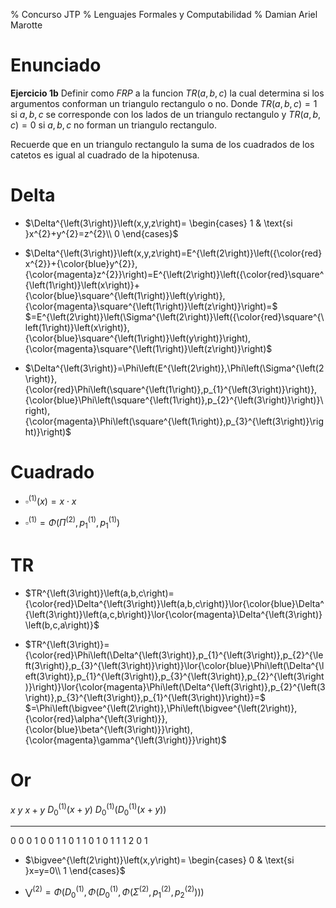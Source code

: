 % Concurso JTP
% Lenguajes Formales y Computabilidad
% Damian Ariel Marotte

# Enunciado

**Ejercicio 1b**
Definir como $FRP$ a la funcion $TR(a, b, c)$ la cual determina si los argumentos
conforman un triangulo rectangulo o no. Donde $TR(a, b, c) = 1$ si $a, b, c$ se
corresponde con los lados de un triangulo rectangulo y $TR(a, b, c) = 0$ si
$a, b, c$ no forman un triangulo rectangulo.

Recuerde que en un triangulo rectangulo la suma de los cuadrados de los catetos
es igual al cuadrado de la hipotenusa.

# Delta

* $\Delta^{\left(3\right)}\left(x,y,z\right)=
   \begin{cases}
       1 & \text{si }x^{2}+y^{2}=z^{2}\\
       0
   \end{cases}$

* $\Delta^{\left(3\right)}\left(x,y,z\right)=E^{\left(2\right)}\left({\color{red}x^{2}}+{\color{blue}y^{2}},{\color{magenta}z^{2}}\right)=E^{\left(2\right)}\left({\color{red}\square^{\left(1\right)}\left(x\right)}+{\color{blue}\square^{\left(1\right)}\left(y\right)},{\color{magenta}\square^{\left(1\right)}\left(z\right)}\right)=$
  $=E^{\left(2\right)}\left(\Sigma^{\left(2\right)}\left({\color{red}\square^{\left(1\right)}\left(x\right)},{\color{blue}\square^{\left(1\right)}\left(y\right)}\right),{\color{magenta}\square^{\left(1\right)}\left(z\right)}\right)$

* $\Delta^{\left(3\right)}=\Phi\left(E^{\left(2\right)},\Phi\left(\Sigma^{\left(2\right)},{\color{red}\Phi\left(\square^{\left(1\right)},p_{1}^{\left(3\right)}\right)},{\color{blue}\Phi\left(\square^{\left(1\right)},p_{2}^{\left(3\right)}\right)}\right),{\color{magenta}\Phi\left(\square^{\left(1\right)},p_{3}^{\left(3\right)}\right)}\right)$

# Cuadrado

* $\square^{\left(1\right)}\left(x\right)=x\cdot x$

* $\square^{\left(1\right)}=\Phi\left(\Pi^{\left(2\right)},p_{1}^{\left(1\right)},p_{1}^{\left(1\right)}\right)$

# TR

* $TR^{\left(3\right)}\left(a,b,c\right)={\color{red}\Delta^{\left(3\right)}\left(a,b,c\right)}\lor{\color{blue}\Delta^{\left(3\right)}\left(a,c,b\right)}\lor{\color{magenta}\Delta^{\left(3\right)}\left(b,c,a\right)}$

* $TR^{\left(3\right)}={\color{red}\Phi\left(\Delta^{\left(3\right)},p_{1}^{\left(3\right)},p_{2}^{\left(3\right)},p_{3}^{\left(3\right)}\right)}\lor{\color{blue}\Phi\left(\Delta^{\left(3\right)},p_{1}^{\left(3\right)},p_{3}^{\left(3\right)},p_{2}^{\left(3\right)}\right)}\lor{\color{magenta}\Phi\left(\Delta^{\left(3\right)},p_{2}^{\left(3\right)},p_{3}^{\left(3\right)},p_{1}^{\left(3\right)}\right)}=$
  $=\Phi\left(\bigvee^{\left(2\right)},\Phi\left(\bigvee^{\left(2\right)},{\color{red}\alpha^{\left(3\right)}},{\color{blue}\beta^{\left(3\right)}}\right),{\color{magenta}\gamma^{\left(3\right)}}\right)$

# Or

$x$ $y$  $x+y$   $D_{0}^{\left(1\right)}\left(x+y\right)$   $D_{0}^{\left(1\right)}\left(D_{0}^{\left(1\right)}\left(x+y\right)\right)$
--- --- ------- ------------------------------------------ -----------------------------------------------------------------------------
 0   0     0                         1                     0
 0   1     1                         0                     1
 1   0     1                         0                     1
 1   1     2                         0                     1

* $\bigvee^{\left(2\right)}\left(x,y\right)=
   \begin{cases}
     0 & \text{si }x=y=0\\
     1
   \end{cases}$

* $\bigvee^{\left(2\right)}=\Phi\left(D_{0}^{\left(1\right)},\Phi\left(D_{0}^{\left(1\right)},\Phi\left(\Sigma^{\left(2\right)},p_{1}^{\left(2\right)},p_{2}^{\left(2\right)}\right)\right)\right)$
